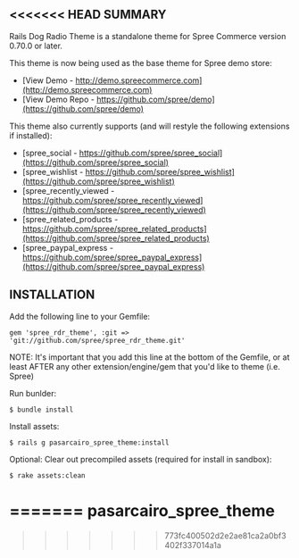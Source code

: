 <<<<<<< HEAD
SUMMARY
-------

Rails Dog Radio Theme is a standalone theme for Spree Commerce version 0.70.0 or later.

This theme is now being used as the base theme for Spree demo store:

* [View Demo - http://demo.spreecommerce.com](http://demo.spreecommerce.com)
* [View Demo Repo - https://github.com/spree/demo](https://github.com/spree/demo)


This theme also currently supports (and will restyle the following
extensions if installed):

* [spree_social - https://github.com/spree/spree_social](https://github.com/spree/spree_social)
* [spree_wishlist - https://github.com/spree/spree_wishlist](https://github.com/spree/spree_wishlist)
* [spree_recently_viewed - https://github.com/spree/spree_recently_viewed](https://github.com/spree/spree_recently_viewed)
* [spree_related_products - https://github.com/spree/spree_related_products](https://github.com/spree/spree_related_products)
* [spree_paypal_express -  https://github.com/spree/spree_paypal_express](https://github.com/spree/spree_paypal_express)


INSTALLATION
------------

Add the following line to your Gemfile:

    gem 'spree_rdr_theme', :git => 'git://github.com/spree/spree_rdr_theme.git'

NOTE: It's important that you add this line at the bottom of the Gemfile, or at least AFTER any other extension/engine/gem that you'd like to theme (i.e. Spree)

Run bunlder:

    $ bundle install

Install assets:

    $ rails g pasarcairo_spree_theme:install

Optional: Clear out precompiled assets (required for install in sandbox):

    $ rake assets:clean

=======
pasarcairo_spree_theme
======================
>>>>>>> 773fc400502d2e2ae81ca2a0bf3402f337014a1a
